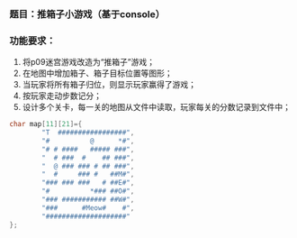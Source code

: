 ### 题目：推箱子小游戏（基于console）

### 功能要求：

1. 将p09迷宫游戏改造为“推箱子”游戏；
1. 在地图中增加箱子、箱子目标位置等图形；
1. 当玩家将所有箱子归位，则显示玩家赢得了游戏；
1. 按玩家走动步数记分；
1. 设计多个关卡，每一关的地图从文件中读取，玩家每关的分数记录到文件中；

```c
char map[11][21]={
        "T  #################",
        "#          @      *#",
        "# # ####   ##### ###",
        "  # ###  #    ## ###",
        "  @ ### ### # ## ###",
        "  #     ### #   ##M#",
        "### ### ###   # ##E#",
        "#          *### ##O#",
        "### ########### ##W#",
        "###      #Meow#    #",
        "####################"
};
```